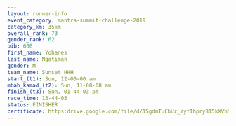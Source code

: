 ```yaml
---
layout: runner-info 
event_category: mantra-summit-challenge-2019 
category_km: 35km 
overall_rank: 73
gender_rank: 62
bib: 606
first_name: Yohanes
last_name: Ngatiman
gender: M
team_name: Sunset HHH
start_(t1): Sun, 12-00-00 am
mbah_kamad_(t2): Sun, 11-08-08 am
finish_(t3): Sun, 01-44-03 pm
race_time: 13-44-03
status: FINISHER
certificate: https:drive.google.com/file/d/15gdmTuCbUz_YyfIhpry815kXVhMyjiSq/view?usp=sharing
---
```

